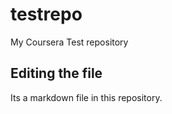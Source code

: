 # testrepo
My Coursera Test repository

## Editing the file

Its a markdown file in this repository.
